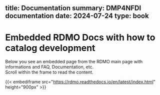 title: Documentation
summary: DMP4NFDI documentation
date: 2024-07-24
type: book
---


# Embedded RDMO Docs with how to catalog development

Below you see an embedded page from the RDMO main page with informations and FAQ, Documentation, etc.   
Scroll within the frame to read the content.

{{< embediframe src="https://rdmo.readthedocs.io/en/latest/index.html" height="900px" >}}
